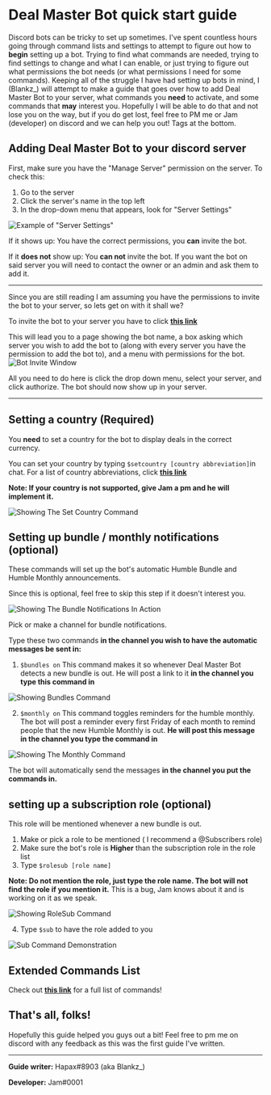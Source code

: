 # Deal Master Bot quick start guide

Discord bots can be tricky to set up sometimes. I've spent countless hours going through command lists and settings to attempt to figure out how to **begin** setting up a bot. Trying to find what commands are needed, trying to find settings to change and what I can enable, or just trying to figure out what permissions the bot needs (or what permissions I need for some commands). Keeping all of the struggle I have had setting up bots in mind, I (Blankz_) will attempt to make a guide that goes over how to add Deal Master Bot to your server, what commands you **need** to activate, and some commands that **may** interest you. Hopefully I will be able to do that and not lose you on the way, but if you do get lost, feel free to PM me or Jam (developer) on discord and we can help you out! Tags at the bottom.

## Adding Deal Master Bot to your discord server

First, make sure you have the "Manage Server" permission on the server. 
To check this:

 1. Go to the server
 2. Click the server's name in the top left
 3. In the drop-down menu that appears, look for "Server Settings"
  
![Example of "Server Settings"](https://i.imgur.com/qIwnCtE.png)
  
  If it shows up: 
  You have the correct permissions, you **can** invite the bot.
  
  If it **does not** show up:
  You **can not** invite the bot. If you want the bot on said server you will need to contact the owner or an admin and ask them to add it.


----------

Since you are still reading I am assuming you have the permissions to invite the bot to your server, so lets get on with it shall we? 

To invite the bot to your server you have to click [**this link**](https://discordapp.com/oauth2/authorize?client_id=345511200454606850&scope=bot&permissions=268725320)

This will lead you to a page showing the bot name, a box asking which server you wish to add the bot to (along with every server you have the permission to add the bot to), and a menu with permissions for the bot.
![Bot Invite Window](https://i.imgur.com/nnA3BVN.png)

All you need to do here is click the drop down menu, select your server, and click authorize.
The bot should now show up in your server.

----------
## Setting a country (Required)

You **need** to set a country for the bot to display deals in the correct currency.

You can set your country by typing `$setcountry [country abbreviation]`in chat. 
For a list of country abbreviations, click [**this link**](http://sustainablesources.com/resources/country-abbreviations/)

**Note: If your country is not supported, give Jam a pm and he will implement it.**

![Showing The Set Country Command](https://i.imgur.com/NWqMoMd.png)

## Setting up bundle / monthly notifications (optional)

These commands will set up the bot's automatic Humble Bundle and Humble Monthly announcements.

Since this is optional, feel free to skip this step if it doesn't interest you.

![Showing The Bundle Notifications In Action](https://i.imgur.com/Fhs0beA.png)

Pick or make a channel for bundle notifications.

Type these two commands **in the channel you wish to have the automatic messages be sent in:**

 1. `$bundles on` This command makes it so whenever Deal Master Bot detects a new bundle is out. He will post a link to it **in the channel you type this command in**
 
![Showing Bundles Command](https://i.imgur.com/H8PdjZ2.png)
 
 2. `$monthly on` This command toggles reminders for the humble monthly. The bot will post a reminder every first Friday of each month to remind people that the new Humble Monthly is out. **He will post this message in the channel you type the command in**
 
![Showing The Monthly Command](https://i.imgur.com/dUKLBhZ.png)

The bot will automatically send the messages **in the channel you put the commands in.**

## setting up a subscription role (optional)

This role will be mentioned whenever a new bundle is out.
 1. Make or pick a role to be mentioned ( I recommend a @Subscribers role)
 2. Make sure the bot's role is **Higher** than the subscription role in the role list
 3. Type `$rolesub [role name]` 
 
 **Note: Do not mention the role, just type the role name. The bot will not find the role if you mention it.**
 This is a bug, Jam knows about it and is working on it as we speak.
 
![Showing RoleSub Command](https://i.imgur.com/AZFyMIL.png)
 
 4. Type `$sub` to have the role added to you

![Sub Command Demonstration](https://thumbs.gfycat.com/LiquidEuphoricJackrabbit-size_restricted.gif) 

## Extended Commands List

Check out [**this link**](https://github.com/jamiegyoung/deal-master-bot/blob/master/wiki/commands.md) for a full list of commands!

## That's all, folks!

Hopefully this guide helped you guys out a bit! Feel free to pm me on discord with any feedback as this was the first guide I've written.
____

**Guide writer:** Hapax#8903 (aka Blankz_)

**Developer:** Jam#0001



